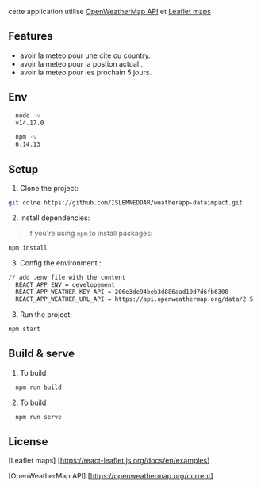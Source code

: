 cette application utilise [OpenWeatherMap API](https://openweathermap.org/current) et [Leaflet maps](https://react-leaflet.js.org/docs/en/examples) 

## Features
- avoir la meteo pour une cite ou country.
- avoir la meteo pour la postion actual .
- avoir la meteo pour les prochain 5 jours.

## Env
```bash
  node -v
  v14.17.0
```

```bash
  npm -v
  6.14.13
```
## Setup
1. Clone the project:

  ```bash
  git colne https://github.com/ISLEMNEDDAR/weatherapp-dataimpact.git
  ```

2. Install dependencies:
> If you're using `npm` to install packages:

  ```bash
  npm install
  ```

3. Config the environment :

  ```bash
  // add .env file with the content
    REACT_APP_ENV = developement
    REACT_APP_WEATHER_KEY_API = 206e3de94beb3d886aad10d7d6fb6300
    REACT_APP_WEATHER_URL_API = https://api.openweathermap.org/data/2.5
  ```

3. Run the project:

  ```bash
  npm start
  ```

## Build & serve
1.  To build
  ```bash
    npm run build
  ```
2. To build

  ```bash
    npm run serve
  ```

## License

[Leaflet maps] [https://react-leaflet.js.org/docs/en/examples]

[OpenWeatherMap API] [https://openweathermap.org/current]
